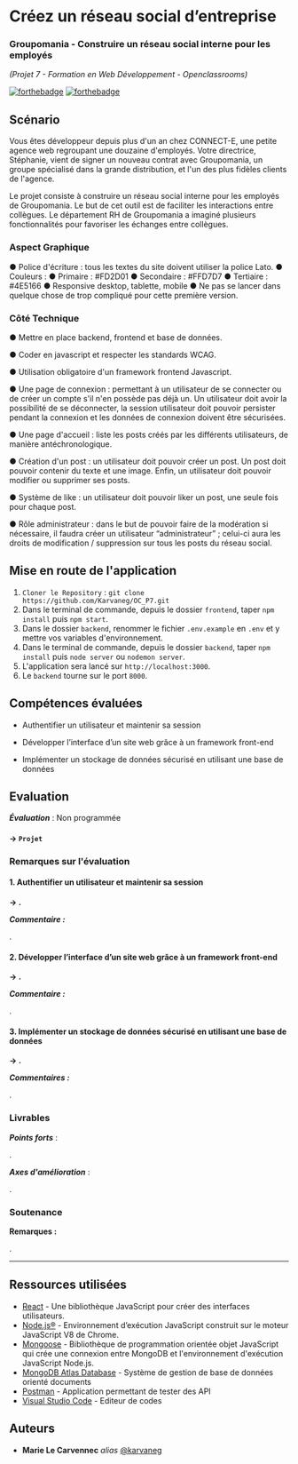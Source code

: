 # Créez un réseau social d’entreprise
### Groupomania - Construire un réseau social interne pour les employés
_(Projet 7 - Formation en Web Développement - Openclassrooms)_

[![forthebadge](https://forthebadge.com/images/badges/made-with-javascript.svg)](https://forthebadge.com) [![forthebadge](http://forthebadge.com/images/badges/powered-by-coffee.svg)](http://forthebadge.com)

## Scénario

Vous êtes développeur depuis plus d'un an chez CONNECT-E, une petite agence web regroupant une douzaine d'employés.
Votre directrice, Stéphanie, vient de signer un nouveau contrat avec Groupomania, un groupe spécialisé dans la grande distribution, et l'un des plus fidèles clients de l'agence.

Le projet consiste à construire un réseau social interne pour les employés de Groupomania. Le but de cet outil est de faciliter les interactions entre collègues. Le département RH de Groupomania a imaginé plusieurs fonctionnalités pour favoriser les échanges entre collègues.


### Aspect Graphique

● Police d'écriture : tous les textes du site doivent utiliser la police Lato.
● Couleurs : 
    ● Primaire : #FD2D01
    ● Secondaire : #FFD7D7
    ● Tertiaire : #4E5166
● Responsive desktop, tablette, mobile
● Ne pas se lancer dans quelque chose de trop compliqué pour cette première version.

### Côté Technique

● Mettre en place backend, frontend et base de données.

● Coder en javascript et respecter les standards WCAG.

● Utilisation obligatoire d'un framework frontend Javascript.

● Une page de connexion : permettant à un utilisateur de se connecter ou de créer un compte s'il n'en possède pas déjà un. Un utilisateur doit avoir la possibilité de se déconnecter, la session utilisateur doit pouvoir persister pendant la connexion et les données de connexion doivent être sécurisées.

● Une page d'accueil : liste les posts créés par les différents utilisateurs, de manière antéchronologique.

● Création d'un post : un utilisateur doit pouvoir créer un post. Un post doit pouvoir contenir du texte et une image. Enfin, un utilisateur doit pouvoir modifier ou supprimer ses posts.

● Système de like : un utilisateur doit pouvoir liker un post, une seule fois pour chaque post.

● Rôle administrateur : dans le but de pouvoir faire de la modération si nécessaire, il faudra créer un utilisateur “administrateur” ; celui-ci aura les droits de modification / suppression sur tous les posts du réseau social.

## Mise en route de l'application

1) `Cloner le Repository` : `git clone https://github.com/Karvaneg/OC_P7.git`
2) Dans le terminal de commande, depuis le dossier `frontend`, taper `npm install` puis `npm start`.
3) Dans le dossier `backend`, renommer le fichier `.env.example` en `.env` et y mettre vos variables d'environnement.
4) Dans le terminal de commande, depuis le dossier `backend`, taper `npm install` puis `node server` ou `nodemon server`.
5) L'application sera lancé sur `http://localhost:3000`.
6) Le `backend` tourne sur le port `8000`.

## Compétences évaluées


* Authentifier un utilisateur et maintenir sa session

* Développer l’interface d’un site web grâce à un framework front-end

* Implémenter un stockage de données sécurisé en utilisant une base de données


## Evaluation

___Évaluation___ : Non programmée
#### -> `Projet  `


### Remarques sur l'évaluation

#### 1. Authentifier un utilisateur et maintenir sa session

 __-> .__

___Commentaire :___

.


#### 2. Développer l’interface d’un site web grâce à un framework front-end

 __-> .__

___Commentaire :___

.


#### 3. Implémenter un stockage de données sécurisé en utilisant une base de données

  __-> .__

___Commentaires :___

.


### Livrables

___Points forts___ : 

.

___Axes d'amélioration___ : 

.


### Soutenance

__Remarques :__ 

.

____

## Ressources utilisées

* [React](https://fr.reactjs.org/) - Une bibliothèque JavaScript pour créer des interfaces utilisateurs.
* [Node.js®](https://nodejs.org/fr/) - Environnement d’exécution JavaScript construit sur le moteur JavaScript V8 de Chrome.
* [Mongoose](https://mongoosejs.com/) - Bibliothèque de programmation orientée objet JavaScript qui crée une connexion entre MongoDB et l'environnement d'exécution JavaScript Node.js.
* [MongoDB Atlas Database](https://www.mongodb.com/) - Système de gestion de base de données orienté documents
* [Postman](https://www.postman.com/) - Application permettant de tester des API
* [Visual Studio Code](https://code.visualstudio.com/) - Editeur de codes

## Auteurs

* **Marie Le Carvennec** _alias_ [@karvaneg](https://github.com/Karvaneg)